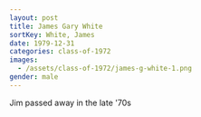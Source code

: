```yaml
---
layout: post
title: James Gary White
sortKey: White, James
date: 1979-12-31
categories: class-of-1972
images:
  - /assets/class-of-1972/james-g-white-1.png
gender: male
---
```

Jim passed away in the late '70s
